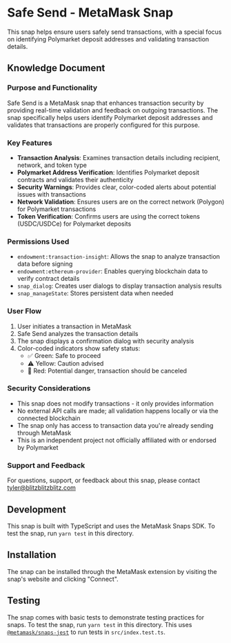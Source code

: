 # Safe Send - MetaMask Snap

This snap helps ensure users safely send transactions, with a special focus on identifying Polymarket deposit addresses and validating transaction details.

## Knowledge Document

### Purpose and Functionality

Safe Send is a MetaMask snap that enhances transaction security by providing real-time validation and feedback on outgoing transactions. The snap specifically helps users identify Polymarket deposit addresses and validates that transactions are properly configured for this purpose.

### Key Features

- **Transaction Analysis**: Examines transaction details including recipient, network, and token type
- **Polymarket Address Verification**: Identifies Polymarket deposit contracts and validates their authenticity
- **Security Warnings**: Provides clear, color-coded alerts about potential issues with transactions
- **Network Validation**: Ensures users are on the correct network (Polygon) for Polymarket transactions
- **Token Verification**: Confirms users are using the correct tokens (USDC/USDCe) for Polymarket deposits

### Permissions Used

- `endowment:transaction-insight`: Allows the snap to analyze transaction data before signing
- `endowment:ethereum-provider`: Enables querying blockchain data to verify contract details
- `snap_dialog`: Creates user dialogs to display transaction analysis results
- `snap_manageState`: Stores persistent data when needed

### User Flow

1. User initiates a transaction in MetaMask
2. Safe Send analyzes the transaction details
3. The snap displays a confirmation dialog with security analysis
4. Color-coded indicators show safety status:
   - ✅ Green: Safe to proceed
   - ⚠️ Yellow: Caution advised
   - 🥵 Red: Potential danger, transaction should be canceled

### Security Considerations

- This snap does not modify transactions - it only provides information
- No external API calls are made; all validation happens locally or via the connected blockchain
- The snap only has access to transaction data you're already sending through MetaMask
- This is an independent project not officially affiliated with or endorsed by Polymarket

### Support and Feedback

For questions, support, or feedback about this snap, please contact tyler@blitzblitzblitz.com

## Development

This snap is built with TypeScript and uses the MetaMask Snaps SDK. To test the snap, run `yarn test` in this directory.

## Installation

The snap can be installed through the MetaMask extension by visiting the snap's website and clicking "Connect".

## Testing

The snap comes with basic tests to demonstrate testing practices for snaps. To test the snap, run `yarn test` in this directory. This uses [`@metamask/snaps-jest`](https://github.com/MetaMask/snaps/tree/main/packages/snaps-jest) to run tests in `src/index.test.ts`.